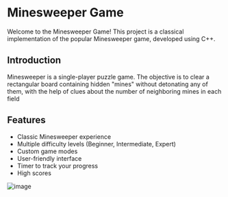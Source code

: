 # Minesweeper Game
Welcome to the Minesweeper Game! This project is a classical implementation of the popular Minesweeper game, developed using C++.
## Introduction
Minesweeper is a single-player puzzle game. The objective is to clear a rectangular board containing hidden "mines" without detonating any of them, with the help of clues about the number of neighboring mines in each field
## Features
 - Classic Minesweeper experience
 - Multiple difficulty levels (Beginner, Intermediate, Expert)
 - Custom game modes
 - User-friendly interface
 - Timer to track your progress
 - High scores


![image](https://github.com/user-attachments/assets/09097605-4260-4a76-a8d2-5fb76e6f9c78)
